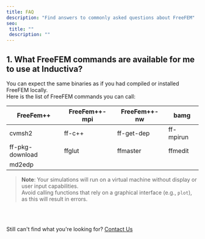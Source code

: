 ```yaml
---
title: FAQ
description: "Find answers to commonly asked questions about FreeFEM"
seo:
 title: ""
 description: ""
---
```


## 1. What FreeFEM commands are available for me to use at Inductiva?

You can expect the same binaries as if you had compiled or installed FreeFEM locally.  
Here is the list of FreeFEM commands you can call:

| FreeFem++   | FreeFem++-mpi | FreeFem++-nw | bamg          |
|-------------|---------------|--------------|---------------|
| cvmsh2      | ff-c++        | ff-get-dep   | ff-mpirun     |
| ff-pkg-download | ffglut    | ffmaster     | ffmedit       |
| md2edp      |               |              |               |

> **Note**: Your simulations will run on a virtual machine without display or user input capabilities.  
> Avoid calling functions that rely on a graphical interface (e.g., `plot`), as this will result in errors.

<br>
<br>

Still can't find what you're looking for? [Contact Us](mailto:support@inductiva.ai)
